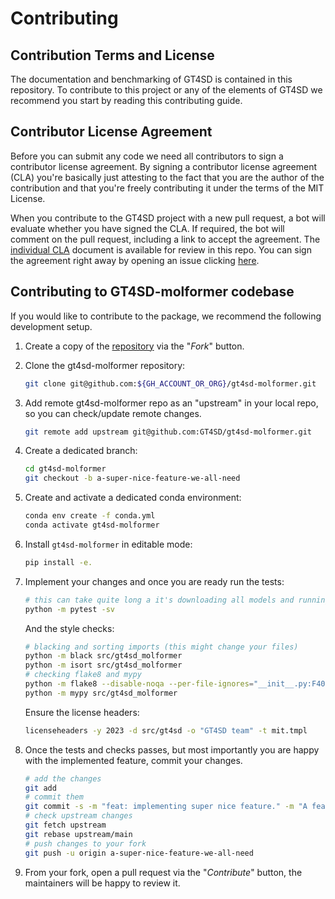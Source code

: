 # Contributing

## Contribution Terms and License

The documentation and benchmarking of GT4SD is contained in this repository. To contribute
to this project or any of the elements of GT4SD we recommend you start by reading this
contributing guide.

## Contributor License Agreement

Before you can submit any code we need all contributors to sign a
contributor license agreement. By signing a contributor license
agreement (CLA) you're basically just attesting to the fact
that you are the author of the contribution and that you're freely
contributing it under the terms of the MIT License.

When you contribute to the GT4SD project with a new pull request,
a bot will evaluate whether you have signed the CLA. If required, the
bot will comment on the pull request, including a link to accept the
agreement. The [individual CLA](./iCLA.md) document is available for review in this repo.
You can sign the agreement right away by opening an issue clicking [here](https://github.com/GT4SD/gt4sd-molformer/issues/new?assignees=&labels=cla-signing&template=cla-signature.yaml&title=CLA+signature).

## Contributing to GT4SD-molformer codebase

If you would like to contribute to the package, we recommend the following development setup.

1. Create a copy of the [repository](https://github.com/GT4SD/gt4sd-molformer) via the "_Fork_" button.

2. Clone the gt4sd-molformer repository:

    ```sh
    git clone git@github.com:${GH_ACCOUNT_OR_ORG}/gt4sd-molformer.git
    ```

3. Add remote gt4sd-molformer repo as an "upstream" in your local repo, so you can check/update remote changes.

   ```sh
   git remote add upstream git@github.com:GT4SD/gt4sd-molformer.git
   ```

4. Create a dedicated branch:

    ```sh
    cd gt4sd-molformer
    git checkout -b a-super-nice-feature-we-all-need
    ```

5. Create and activate a dedicated conda environment:

    ```sh
    conda env create -f conda.yml
    conda activate gt4sd-molformer
    ```

6. Install `gt4sd-molformer` in editable mode:

    ```sh
    pip install -e.
    ```

7. Implement your changes and once you are ready run the tests:

    ```sh
    # this can take quite long a it's downloading all models and running them multiple times in the tests
    python -m pytest -sv
    ```

    And the style checks:

    ```sh
    # blacking and sorting imports (this might change your files)
    python -m black src/gt4sd_molformer
    python -m isort src/gt4sd_molformer
    # checking flake8 and mypy
    python -m flake8 --disable-noqa --per-file-ignores="__init__.py:F401" src/gt4sd_molformer
    python -m mypy src/gt4sd_molformer
    ```

    Ensure the license headers:

    ```sh
    licenseheaders -y 2023 -d src/gt4sd -o "GT4SD team" -t mit.tmpl
    ```

8. Once the tests and checks passes, but most importantly you are happy with the implemented feature, commit your changes.

    ```sh
    # add the changes
    git add 
    # commit them
    git commit -s -m "feat: implementing super nice feature." -m "A feature we all need."
    # check upstream changes
    git fetch upstream
    git rebase upstream/main
    # push changes to your fork
    git push -u origin a-super-nice-feature-we-all-need
    ```

9. From your fork, open a pull request via the "_Contribute_" button, the maintainers will be happy to review it.


